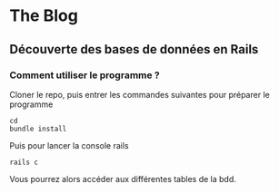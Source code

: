 # The Blog

## Découverte des bases de données en Rails 

### Comment utiliser le programme ? 

Cloner le repo, puis entrer les commandes suivantes pour préparer le programme
```
cd 
bundle install
```
Puis pour lancer la console rails
```
rails c
```
Vous pourrez alors accéder aux différentes tables de la bdd.

